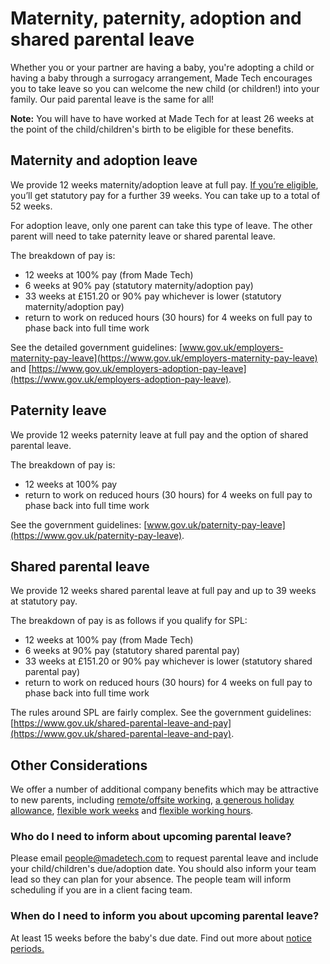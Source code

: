 # Maternity, paternity, adoption and shared parental leave

Whether you or your partner are having a baby, you're adopting a child or having a baby through a surrogacy arrangement, Made Tech encourages you to take leave so you can welcome the new child (or children!) into your family. Our paid parental leave is the same for all!

**Note:** You will have to have worked at Made Tech for at least 26 weeks at the point of the child/children's birth to be eligible for these benefits.

## Maternity and adoption leave

We provide 12 weeks maternity/adoption leave at full pay. [If you’re eligible](https://www.gov.uk/employers-maternity-pay-leave), you’ll get statutory pay for a further 39 weeks. You can take up to a total of 52 weeks.

For adoption leave, only one parent can take this type of leave. The other parent will need to take paternity leave or shared parental leave.

The breakdown of pay is:

- 12 weeks at 100% pay (from Made Tech)
- 6 weeks at 90% pay (statutory maternity/adoption pay)
- 33 weeks at £151.20 or 90% pay whichever is lower (statutory maternity/adoption pay)
- return to work on reduced hours (30 hours) for 4 weeks on full pay to phase back into full time work

See the detailed government guidelines: [www.gov.uk/employers-maternity-pay-leave](https://www.gov.uk/employers-maternity-pay-leave) and [https://www.gov.uk/employers-adoption-pay-leave](https://www.gov.uk/employers-adoption-pay-leave).

## Paternity leave
We provide 12 weeks paternity leave at full pay and the option of shared parental leave.

The breakdown of pay is:

- 12 weeks at 100% pay
- return to work on reduced hours (30 hours) for 4 weeks on full pay to phase back into full time work

See the government guidelines: [www.gov.uk/paternity-pay-leave](https://www.gov.uk/paternity-pay-leave).

## Shared parental leave

We provide 12 weeks shared parental leave at full pay and up to 39 weeks at statutory pay.

The breakdown of pay is as follows if you qualify for SPL:

- 12 weeks at 100% pay (from Made Tech)
- 6 weeks at 90% pay (statutory shared parental pay)
- 33 weeks at £151.20 or 90% pay whichever is lower (statutory shared parental pay)
- return to work on reduced hours (30 hours) for 4 weeks on full pay to phase back into full time work

The rules around SPL are fairly complex. See the government guidelines: [https://www.gov.uk/shared-parental-leave-and-pay](https://www.gov.uk/shared-parental-leave-and-pay).

## Other Considerations

We offer a number of additional company benefits which may be attractive to new parents, including [remote/offsite working](../../benefits/remote_working.md), [a generous holiday allowance](../../benefits/taking_holiday.md), [flexible work weeks](../../benefits/flexible_working.md) and [flexible working hours](../../benefits/working_hours.md).

### Who do I need to inform about upcoming parental leave?

Please email people@madetech.com to request parental leave and include your child/children's due/adoption date. You should also inform your team lead so they can plan for your absence. The people team will inform scheduling if you are in a client facing team.

### When do I need to inform you about upcoming parental leave?

At least 15 weeks before the baby's due date. Find out more about [notice periods.](https://www.gov.uk/employers-maternity-pay-leave/notice-period)
